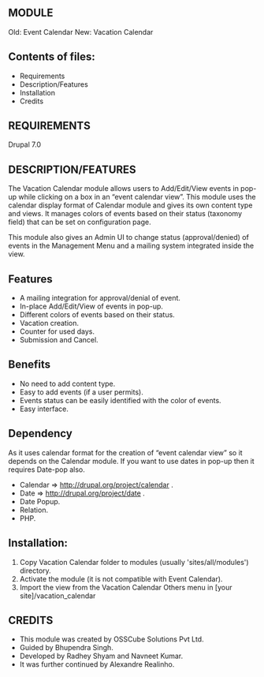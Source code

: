 MODULE
------
Old: Event Calendar
New: Vacation Calendar

Contents of files:
------------------

  * Requirements
  * Description/Features
  * Installation
  * Credits


REQUIREMENTS
------------
Drupal 7.0


DESCRIPTION/FEATURES
--------------------

  The Vacation Calendar module allows users to Add/Edit/View events in pop-up while
  clicking on a box in an “event calendar view”. This module uses the calendar
  display format of Calendar module and gives its own content type and views.
  It manages colors of events based on their status (taxonomy field) that can
  be set on configuration page.
 
  This module also gives an Admin UI to change status (approval/denied) of
  events in the Management Menu and a mailing system integrated inside the view.

 
Features
----------


 *  A mailing integration for approval/denial of event.
 *  In-place Add/Edit/View of events in pop-up.
 *  Different colors of events based on their status.
 *  Vacation creation.
 *  Counter for used days.
 *  Submission and Cancel.

 
 
Benefits
----------


 * No need to add content type.
 * Easy to add events (if a user permits).
 * Events status can be easily identified with the color of events.
 * Easy interface.

 
Dependency
----------
  As it uses calendar format for the creation of “event calendar view” so it
  depends on the Calendar module. If you want to use dates in pop-up then it
  requires Date-pop also.
 
  * Calendar => http://drupal.org/project/calendar .
  * Date => http://drupal.org/project/date .
  * Date Popup.
  * Relation.
  * PHP.
  






Installation:
-------------
1. Copy Vacation Calendar folder to modules (usually 'sites/all/modules')
   directory.
2. Activate the module (it is not compatible with Event Calendar).
3. Import the view from the Vacation Calendar Others menu in [your site]/vacation_calendar 



CREDITS
--------



* This module was created by OSSCube Solutions Pvt Ltd. 
* Guided by Bhupendra Singh. 
* Developed by Radhey Shyam and Navneet Kumar. 
* It was further continued by Alexandre Realinho.
